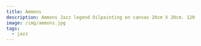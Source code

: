 ```yaml
---
title: Ammons
description: Ammons Jazz legend Oilpainting on canvas 20cm X 20cm. 120 euro
image: /img/ammons.jpg
tags:
  - jazz
---
```


